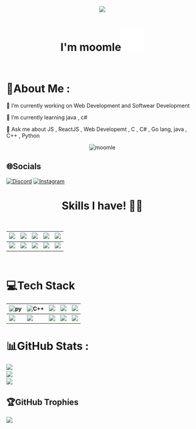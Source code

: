 <p align="center">
  <img src="https://miro.medium.com/max/2048/1*OohqW5DGh9CQS4hLY5FXzA.png" height="230"/>
</p>
<h1 align="center">I'm <a>moomle<a><img src="https://github.com/Kathryn-Jie/Kathryn-Jie/blob/main/wave.gif" width="60px"/></h1>

<Br>

# 💫About Me :
🔭 I’m currently working on Web Development and Softwear Development

🌱 I’m currently learning java , c#

💬 Ask me about JS , ReactJS , Web Developemt , C , C# , Go lang, java , C++ , Python

  
<p align="center">
  <img src="https://komarev.com/ghpvc/?username=moomle0000&label=Profile%20views&color=0e75b6&style=flat" alt="moomle"/> 
</p>

## 🌐Socials
[![Discord](https://img.shields.io/badge/Discord-%237289DA.svg?logo=discord&logoColor=white)](htttps://discord.gg/qDbhFBvCVc) [![Instagram](https://img.shields.io/badge/Instagram-%23E4405F.svg?logo=Instagram&logoColor=white)](https://instagram.com/lm_moomle) 

  <h1 align="center">Skills I have! 🤸‍♂</h1>
<Br>
  
|![](https://img.shields.io/badge/Node.js-43853D?style=for-the-badge&logo=node.js&logoColor=white)|![](https://img.shields.io/badge/NT-Web%20Development-red?style=for-the-badge)|![](https://img.shields.io/badge/ML-Unsupervized%20Learning-brightgreen?style=for-the-badge)|![](https://img.shields.io/badge/Web%20Scraping-red?style=for-the-badge)|![](https://img.shields.io/badge/Dashboards-red?style=for-the-badge)|
|---|---|---|---|---|
|![](https://img.shields.io/badge/Data%20Science-blue?style=for-the-badge)|![](https://img.shields.io/badge/DS-Data%20Cleaning-blue?style=for-the-badge)|![](https://img.shields.io/badge/DS-Data%20Analysis-blue?style=for-the-badge)|![](https://img.shields.io/badge/DS-Data%20Visualization-blue?style=for-the-badge)|![](https://img.shields.io/badge/And%20More!-yellow?style=for-the-badge)|
  
<Br>

# 💻Tech Stack
|![py](https://img.shields.io/badge/Python-FFD43B?style=for-the-badge&logo=python&logoColor=yallow)|![C++](https://img.shields.io/badge/c++-%2300599C.svg?style=for-the-badge&logo=c%2B%2B&logoColor=white)|![](https://img.shields.io/badge/c%23-%23239120.svg?style=for-the-badge&logo=c-sharp&logoColor=white)|![](https://img.shields.io/badge/javascript-%23323330.svg?style=for-the-badge&logo=javascript&logoColor=%23F7DF1E)|![](https://img.shields.io/badge/go-%2300ADD8.svg?style=for-the-badge&logo=go&logoColor=white)|
|---|---|---|---|---|
|![](https://img.shields.io/badge/c%23-%23239120.svg?style=for-the-badge&logo=c-sharp&logoColor=white)|![](https://img.shields.io/badge/c-%2300599C.svg?style=for-the-badge&logo=c&logoColor=white)|![](https://img.shields.io/badge/java-%23ED8B00.svg?style=for-the-badge&logo=java&logoColor=white)|![](https://img.shields.io/badge/react-%2320232a.svg?style=for-the-badge&logo=react&logoColor=%2361DAFB) |![](https://img.shields.io/badge/And%20More!-yellow?style=for-the-badge)|
  
# 📊GitHub Stats :
![](https://github-readme-stats.vercel.app/api?username=moomle0000&theme=radical&hide_border=false&include_all_commits=false&count_private=false)<br/>
![](https://github-readme-streak-stats.herokuapp.com/?user=moomle0000&theme=radical&hide_border=false)<br/>
![](https://github-readme-stats.vercel.app/api/top-langs/?username=moomle0000&theme=radical&hide_border=false&include_all_commits=false&count_private=false&layout=compact)

## 🏆GitHub Trophies
![](https://github-trophies.vercel.app/?username=moomle0000&theme=radical&no-frame=false&no-bg=false&margin-w=4)


